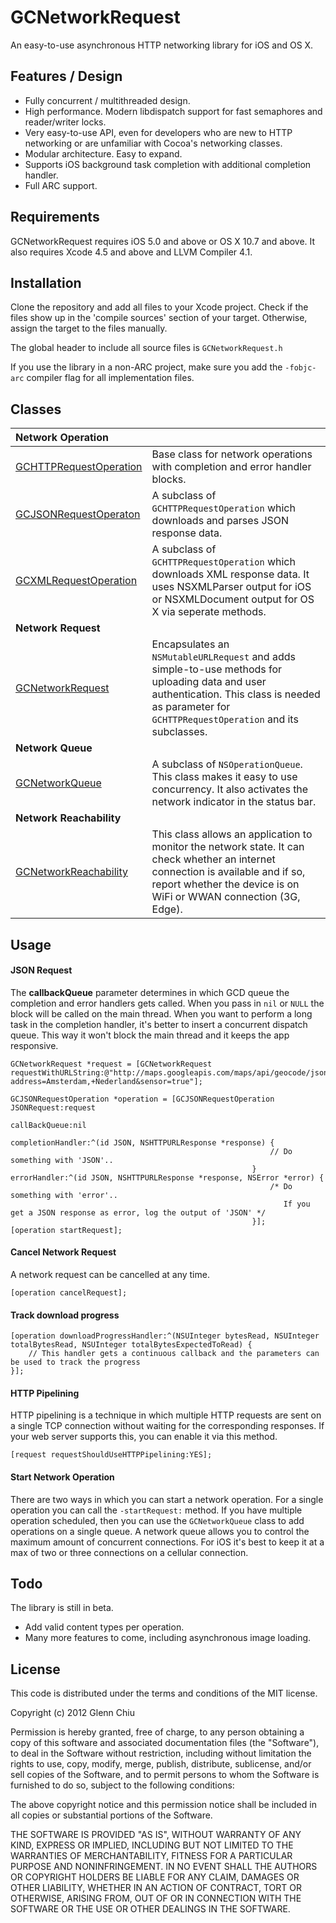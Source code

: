 GCNetworkRequest
================

An easy-to-use asynchronous HTTP networking library for iOS and OS X.

Features / Design
-----------------

* Fully concurrent / multithreaded design.
* High performance. Modern libdispatch support for fast semaphores and reader/writer locks.
* Very easy-to-use API, even for developers who are new to HTTP networking or are unfamiliar with Cocoa's networking classes.
* Modular architecture. Easy to expand.
* Supports iOS background task completion with additional completion handler.
* Full ARC support.

Requirements
------------

GCNetworkRequest requires iOS 5.0 and above or OS X 10.7 and above. It also requires Xcode 4.5 and above and LLVM Compiler 4.1.

Installation
------------

Clone the repository and add all files to your Xcode project. Check if the files show up in the 'compile sources' section of your target. Otherwise, assign the target to the files manually.

The global header to include all source files is `GCNetworkRequest.h`

If you use the library in a non-ARC project, make sure you add the `-fobjc-arc` compiler flag for all implementation files.

Classes
-------

| Network Operation | |
| :--- | :--- |
| [GCHTTPRequestOperation](https://github.com/GlennChiu/GCNetworkRequest/blob/master/GCHTTPRequestOperation.h) | Base class for network operations with completion and error handler blocks. |
| [GCJSONRequestOperaton](https://github.com/GlennChiu/GCNetworkRequest/blob/master/GCJSONRequestOperation.h) | A subclass of `GCHTTPRequestOperation` which downloads and parses JSON response data. |
| [GCXMLRequestOperation](https://github.com/GlennChiu/GCNetworkRequest/blob/master/GCXMLRequestOperation.h) | A subclass of `GCHTTPRequestOperation` which downloads XML response data. It uses NSXMLParser output for iOS or NSXMLDocument output for OS X via seperate methods. |
| **Network Request** | |
| [GCNetworkRequest](https://github.com/GlennChiu/GCNetworkRequest/blob/master/GCNetworkRequest.h) | Encapsulates an `NSMutableURLRequest` and adds simple-to-use methods for uploading data and user authentication. This class is needed as parameter for `GCHTTPRequestOperation` and its subclasses. |
| **Network Queue** | |
| [GCNetworkQueue](https://github.com/GlennChiu/GCNetworkRequest/blob/master/GCNetworkQueue.h) | A subclass of `NSOperationQueue`. This class makes it easy to use concurrency. It also activates the network indicator in the status bar. |
| **Network Reachability** | |
| [GCNetworkReachability](https://github.com/GlennChiu/GCNetworkRequest/blob/master/GCNetworkReachability.h)| This class allows an application to monitor the network state. It can check whether an internet connection is available and if so, report whether the device is on WiFi or WWAN connection (3G, Edge). |

Usage
-----

#### JSON Request

The **callbackQueue** parameter determines in which GCD queue the completion and error handlers gets called. When you pass in `nil` or `NULL` the block will be called on the main thread. When you want to perform a long task in the completion handler, it's better to insert a concurrent dispatch queue. This way it won't block the main thread and it keeps the app responsive.

```
GCNetworkRequest *request = [GCNetworkRequest requestWithURLString:@"http://maps.googleapis.com/maps/api/geocode/json?address=Amsterdam,+Nederland&sensor=true"];
        
GCJSONRequestOperation *operation = [GCJSONRequestOperation JSONRequest:request
                                						  callBackQueue:nil
                              			      		  completionHandler:^(id JSON, NSHTTPURLResponse *response) {
                                  			  			  // Do something with 'JSON'..                        
                              			      		  } errorHandler:^(id JSON, NSHTTPURLResponse *response, NSError *error) {
                                  		 	 			  /* Do something with 'error'.. 
                                  	 		   			   	 If you get a JSON response as error, log the output of 'JSON' */                               
                              			      		  }];
[operation startRequest];
```
#### Cancel Network Request

A network request can be cancelled at any time.

```
[operation cancelRequest];
```
#### Track download progress

```
[operation downloadProgressHandler:^(NSUInteger bytesRead, NSUInteger totalBytesRead, NSUInteger totalBytesExpectedToRead) {
	// This handler gets a continuous callback and the parameters can be used to track the progress 
}];
```
#### HTTP Pipelining

HTTP pipelining is a technique in which multiple HTTP requests are sent on a single TCP connection without waiting for the corresponding responses. If your web server supports this, you can enable it via this method.

```
[request requestShouldUseHTTPPipelining:YES];
```
#### Start Network Operation

There are two ways in which you can start a network operation. For a single operation you can call the `-startRequest:` method. If you have multiple operation scheduled, then you can use the `GCNetworkQueue` class to add operations on a single queue. A network queue allows you to control the maximum amount of concurrent connections. For iOS it's best to keep it at a max of two or three connections on a cellular connection.

Todo
----

The library is still in beta.

* Add valid content types per operation.
* Many more features to come, including asynchronous image loading.

License
-------

This code is distributed under the terms and conditions of the MIT license.

Copyright (c) 2012 Glenn Chiu

Permission is hereby granted, free of charge, to any person obtaining a copy
of this software and associated documentation files (the "Software"), to deal
in the Software without restriction, including without limitation the rights
to use, copy, modify, merge, publish, distribute, sublicense, and/or sell
copies of the Software, and to permit persons to whom the Software is
furnished to do so, subject to the following conditions:

The above copyright notice and this permission notice shall be included in
all copies or substantial portions of the Software.

THE SOFTWARE IS PROVIDED "AS IS", WITHOUT WARRANTY OF ANY KIND, EXPRESS OR
IMPLIED, INCLUDING BUT NOT LIMITED TO THE WARRANTIES OF MERCHANTABILITY,
FITNESS FOR A PARTICULAR PURPOSE AND NONINFRINGEMENT. IN NO EVENT SHALL THE
AUTHORS OR COPYRIGHT HOLDERS BE LIABLE FOR ANY CLAIM, DAMAGES OR OTHER
LIABILITY, WHETHER IN AN ACTION OF CONTRACT, TORT OR OTHERWISE, ARISING FROM,
OUT OF OR IN CONNECTION WITH THE SOFTWARE OR THE USE OR OTHER DEALINGS IN
THE SOFTWARE.